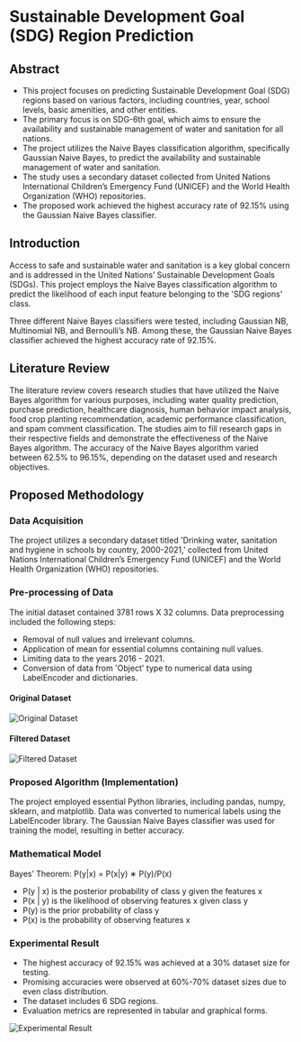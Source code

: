 # Sustainable Development Goal (SDG) Region Prediction

## Abstract

- This project focuses on predicting Sustainable Development Goal (SDG) regions based on various factors, including countries, year, school levels, basic amenities, and other entities.
- The primary focus is on SDG-6th goal, which aims to ensure the availability and sustainable management of water and sanitation for all nations.
- The project utilizes the Naive Bayes classification algorithm, specifically Gaussian Naive Bayes, to predict the availability and sustainable management of water and sanitation.
- The study uses a secondary dataset collected from United Nations International Children’s Emergency Fund (UNICEF) and the World Health Organization (WHO) repositories.
- The proposed work achieved the highest accuracy rate of 92.15% using the Gaussian Naive Bayes classifier.

## Introduction

Access to safe and sustainable water and sanitation is a key global concern and is addressed in the United Nations’ Sustainable Development Goals (SDGs). This project employs the Naive Bayes classification algorithm to predict the likelihood of each input feature belonging to the 'SDG regions' class.

Three different Naive Bayes classifiers were tested, including Gaussian NB, Multinomial NB, and Bernoulli’s NB. Among these, the Gaussian Naive Bayes classifier achieved the highest accuracy rate of 92.15%.

## Literature Review

The literature review covers research studies that have utilized the Naive Bayes algorithm for various purposes, including water quality prediction, purchase prediction, healthcare diagnosis, human behavior impact analysis, food crop planting recommendation, academic performance classification, and spam comment classification. The studies aim to fill research gaps in their respective fields and demonstrate the effectiveness of the Naive Bayes algorithm. The accuracy of the Naive Bayes algorithm varied between 62.5% to 96.15%, depending on the dataset used and research objectives.

## Proposed Methodology

### Data Acquisition

The project utilizes a secondary dataset titled 'Drinking water, sanitation and hygiene in schools by country, 2000-2021,' collected from United Nations International Children’s Emergency Fund (UNICEF) and the World Health Organization (WHO) repositories.

### Pre-processing of Data

The initial dataset contained 3781 rows X 32 columns. Data preprocessing included the following steps:

- Removal of null values and irrelevant columns.
- Application of mean for essential columns containing null values.
- Limiting data to the years 2016 - 2021.
- Conversion of data from 'Object' type to numerical data using LabelEncoder and dictionaries.

#### Original Dataset
![Original Dataset](original_dataset.jpg)

#### Filtered Dataset
![Filtered Dataset](filtered_dataset.jpg)

### Proposed Algorithm (Implementation)

The project employed essential Python libraries, including pandas, numpy, sklearn, and matplotlib. Data was converted to numerical labels using the LabelEncoder library. The Gaussian Naive Bayes classifier was used for training the model, resulting in better accuracy.

### Mathematical Model

Bayes’ Theorem:  P(y|x) = P(x|y) ∗ P(y)/P(x)

- P(y | x) is the posterior probability of class y given the features x
- P(x | y) is the likelihood of observing features x given class y
- P(y) is the prior probability of class y
- P(x) is the probability of observing features x

### Experimental Result

- The highest accuracy of 92.15% was achieved at a 30% dataset size for testing.
- Promising accuracies were observed at 60%-70% dataset sizes due to even class distribution.
- The dataset includes 6 SDG regions.
- Evaluation metrics are represented in tabular and graphical forms.

![Experimental Result](res.jpg)
